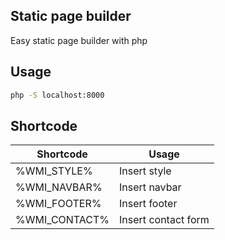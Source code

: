 ## Static page builder
Easy static page builder with php

## Usage
```bash
php -S localhost:8000
```

## Shortcode
|Shortcode     | Usage |
|--------------|---------------|
| %WMI_STYLE% | Insert style
| %WMI_NAVBAR% | Insert navbar |
| %WMI_FOOTER% | Insert footer |
| %WMI_CONTACT% | Insert contact form |

